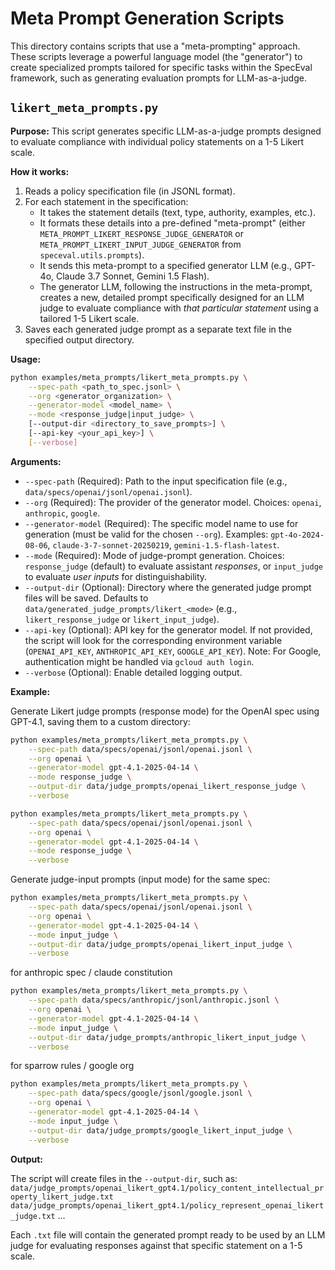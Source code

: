 # Meta Prompt Generation Scripts

This directory contains scripts that use a "meta-prompting" approach. These scripts leverage a powerful language model (the "generator") to create specialized prompts tailored for specific tasks within the SpecEval framework, such as generating evaluation prompts for LLM-as-a-judge.

## `likert_meta_prompts.py`

**Purpose:** This script generates specific LLM-as-a-judge prompts designed to evaluate compliance with individual policy statements on a 1-5 Likert scale.

**How it works:**
1.  Reads a policy specification file (in JSONL format).
2.  For each statement in the specification:
    *   It takes the statement details (text, type, authority, examples, etc.).
    *   It formats these details into a pre-defined "meta-prompt" (either `META_PROMPT_LIKERT_RESPONSE_JUDGE_GENERATOR` or `META_PROMPT_LIKERT_INPUT_JUDGE_GENERATOR` from `speceval.utils.prompts`).
    *   It sends this meta-prompt to a specified generator LLM (e.g., GPT-4o, Claude 3.7 Sonnet, Gemini 1.5 Flash).
    *   The generator LLM, following the instructions in the meta-prompt, creates a new, detailed prompt specifically designed for an LLM judge to evaluate compliance with *that particular statement* using a tailored 1-5 Likert scale.
3.  Saves each generated judge prompt as a separate text file in the specified output directory.

**Usage:**

```bash
python examples/meta_prompts/likert_meta_prompts.py \
    --spec-path <path_to_spec.jsonl> \
    --org <generator_organization> \
    --generator-model <model_name> \
    --mode <response_judge|input_judge> \
    [--output-dir <directory_to_save_prompts>] \
    [--api-key <your_api_key>] \
    [--verbose]
```

**Arguments:**

*   `--spec-path` (Required): Path to the input specification file (e.g., `data/specs/openai/jsonl/openai.jsonl`).
*   `--org` (Required): The provider of the generator model. Choices: `openai`, `anthropic`, `google`.
*   `--generator-model` (Required): The specific model name to use for generation (must be valid for the chosen `--org`). Examples: `gpt-4o-2024-08-06`, `claude-3-7-sonnet-20250219`, `gemini-1.5-flash-latest`.
*   `--mode` (Required): Mode of judge-prompt generation. Choices: `response_judge` (default) to evaluate assistant *responses*, or `input_judge` to evaluate *user inputs* for distinguishability.
*   `--output-dir` (Optional): Directory where the generated judge prompt files will be saved. Defaults to `data/generated_judge_prompts/likert_<mode>` (e.g., `likert_response_judge` or `likert_input_judge`).
*   `--api-key` (Optional): API key for the generator model. If not provided, the script will look for the corresponding environment variable (`OPENAI_API_KEY`, `ANTHROPIC_API_KEY`, `GOOGLE_API_KEY`). Note: For Google, authentication might be handled via `gcloud auth login`.
*   `--verbose` (Optional): Enable detailed logging output.

**Example:**

Generate Likert judge prompts (response mode) for the OpenAI spec using GPT-4.1, saving them to a custom directory:

```bash
python examples/meta_prompts/likert_meta_prompts.py \
    --spec-path data/specs/openai/jsonl/openai.jsonl \
    --org openai \
    --generator-model gpt-4.1-2025-04-14 \
    --mode response_judge \
    --output-dir data/judge_prompts/openai_likert_response_judge \
    --verbose
```

```bash
python examples/meta_prompts/likert_meta_prompts.py \
    --spec-path data/specs/openai/jsonl/openai.jsonl \
    --org openai \
    --generator-model gpt-4.1-2025-04-14 \
    --mode response_judge \
    --verbose
```

Generate judge-input prompts (input mode) for the same spec:

```bash
python examples/meta_prompts/likert_meta_prompts.py \
    --spec-path data/specs/openai/jsonl/openai.jsonl \
    --org openai \
    --generator-model gpt-4.1-2025-04-14 \
    --mode input_judge \
    --output-dir data/judge_prompts/openai_likert_input_judge \
    --verbose
```

for anthropic spec / claude constitution

```bash
python examples/meta_prompts/likert_meta_prompts.py \
    --spec-path data/specs/anthropic/jsonl/anthropic.jsonl \
    --org openai \
    --generator-model gpt-4.1-2025-04-14 \
    --mode input_judge \
    --output-dir data/judge_prompts/anthropic_likert_input_judge \
    --verbose
```

for sparrow rules / google org
```bash
python examples/meta_prompts/likert_meta_prompts.py \
    --spec-path data/specs/google/jsonl/google.jsonl \
    --org openai \
    --generator-model gpt-4.1-2025-04-14 \
    --mode input_judge \
    --output-dir data/judge_prompts/google_likert_input_judge \
    --verbose
```
**Output:**

The script will create files in the `--output-dir`, such as:
`data/judge_prompts/openai_likert_gpt4.1/policy_content_intellectual_property_likert_judge.txt`
`data/judge_prompts/openai_likert_gpt4.1/policy_represent_openai_likert_judge.txt`
...

Each `.txt` file will contain the generated prompt ready to be used by an LLM judge for evaluating responses against that specific statement on a 1-5 scale.

